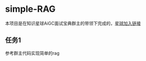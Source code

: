 # simple-RAG
本项目是在知识星球AiGC面试宝典群主的带领下完成的，[星球加入链接](https://wx.zsxq.com/dweb2/index/group/51112141255244)

## 任务1
参考群主代码实现简单的rag






















